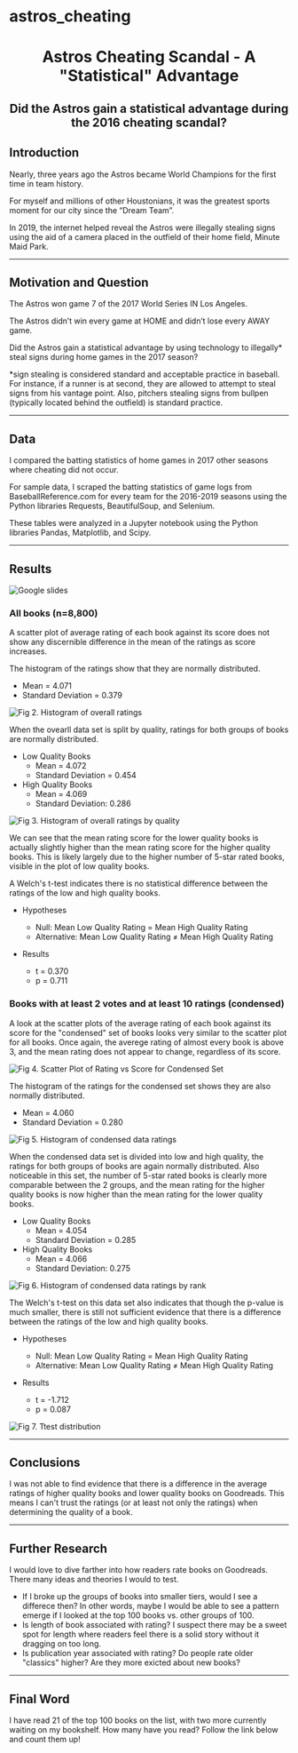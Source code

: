 # astros_cheating

# <div align="center"> Astros Cheating Scandal - A "Statistical" Advantage </div>
## <div align="center"> Did the Astros gain a statistical advantage during the 2016 cheating scandal? </div>

## Introduction
Nearly, three years ago the Astros became World Champions for the first time in team history.

For myself and millions of other Houstonians, it was the greatest sports moment for our city since the “Dream Team”.

In 2019, the internet helped reveal the Astros were illegally stealing signs using the aid of a camera placed in the outfield of their home field, Minute Maid Park.
<hr>

## Motivation and Question
The Astros won game 7 of the 2017 World Series IN Los Angeles.

The Astros didn’t win every game at HOME and didn’t lose every AWAY game.

Did the Astros gain a statistical advantage by using technology to illegally* steal signs during home games in the 2017 season?

*sign stealing is considered standard and acceptable practice in baseball. For instance, if a runner is at second, they are allowed to attempt to steal signs from his vantage point. Also, pitchers stealing signs from bullpen (typically located behind the outfield) is standard practice. 


<hr>

## Data

I compared the batting statistics of home games in 2017 other seasons where cheating did not occur. 

For sample data, I scraped the batting statistics of game logs from BaseballReference.com for every team for the 2016-2019 seasons using the Python libraries Requests, BeautifulSoup, and Selenium.

These tables were analyzed in a Jupyter notebook using the Python libraries Pandas, Matplotlib, and Scipy.

<hr>

## Results
![Google slides](https://docs.google.com/presentation/d/1gSG-Mp-hF2VJSk-AV4ZL5yBG-SuRmoIIbvnsa0fxA-4/edit#slide=id.g742e3e7cd_1_33)

### All books (n=8,800)

A scatter plot of average rating of each book against its score does not show any discernible difference in the mean of the ratings as score increases.


The histogram of the ratings show that they are normally distributed.
* Mean = 4.071
* Standard Deviation = 0.379

![Fig 2. Histogram of overall ratings](img/all_ratings_histogram.png)

When the ovearll data set is split by quality, ratings for both groups of books are normally distributed.
* Low Quality Books
    * Mean = 4.072
    * Standard Deviation = 0.454
* High Quality Books
    * Mean = 4.069
    * Standard Deviation: 0.286

![Fig 3. Histogram of overall ratings by quality](img/all_ratings_by_rank_histogram.png)

We can see that the mean rating score for the lower quality books is actually slightly higher than the mean rating score for the higher quality books. This is likely largely due to the higher number of 5-star rated books, visible in the plot of low quality books.

A Welch's t-test indicates there is no statistical difference between the ratings of the low and high quality books.

* Hypotheses
    * Null: Mean Low Quality Rating = Mean High Quality Rating
    * Alternative: Mean Low Quality Rating ≠ Mean High Quality Rating

* Results
    * t = 0.370
    * p = 0.711

### Books with at least 2 votes and at least 10 ratings (condensed)

A look at the scatter plots of the average rating of each book against its score for the "condensed" set of books looks very similar to the scatter plot for all books. Once again, the averege rating of almost every book is above 3, and the mean rating does not appear to change, regardless of its score.

![Fig 4. Scatter Plot of Rating vs Score for Condensed Set](img/sufficient_scatter_rating_score.png)

The histogram of the ratings for the condensed set shows they are also normally distributed.

* Mean = 4.060
* Standard Deviation = 0.280

![Fig 5. Histogram of condensed data ratings](img/sufficient_ratings_histogram.png)

When the condensed data set is divided into low and high quality, the ratings for both groups of books are again normally distributed. Also noticeable in this set, the number of 5-star rated books is clearly more comparable between the 2 groups, and the mean rating for the higher quality books is now higher than the mean rating for the lower quality books.

* Low Quality Books
    * Mean = 4.054
    * Standard Deviation = 0.285
* High Quality Books
    * Mean = 4.066
    * Standard Deviation: 0.275

![Fig 6. Histogram of condensed data ratings by rank](img/sufficient_ratings_by_rank_histogram.png)

The Welch's t-test on this data set also indicates that though the p-value is much smaller, there is still not sufficient evidence that there is a difference between the ratings of the low and high quality books.

* Hypotheses
    * Null: Mean Low Quality Rating = Mean High Quality Rating
    * Alternative: Mean Low Quality Rating ≠ Mean High Quality Rating

* Results
    * t = -1.712
    * p = 0.087

![Fig 7. Ttest distribution](img/2_sided_ttest_distribution.png)

<hr>

## Conclusions

I was not able to find evidence that there is a difference in the average ratings of higher quality books and lower quality books on Goodreads. This means I can't trust the ratings (or at least not only the ratings) when determining the quality of a book.

<hr>

## Further Research

I would love to dive farther into how readers rate books on Goodreads. There many ideas and theories I would to test.
* If I broke up the groups of books into smaller tiers, would I see a differece then? In other words, maybe I would be able to see a pattern emerge if I looked at the top 100 books vs. other groups of 100.
* Is length of book associated with rating? I suspect there may be a sweet spot for length where readers feel there is a solid story without it dragging on too long.
* Is publication year associated with rating? Do people rate older "classics" higher? Are they more exicted about new books?

<hr>

## Final Word

I have read 21 of the top 100 books on the list, with two more currently waiting on my bookshelf. How many have you read? Follow the link below and count them up!

